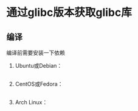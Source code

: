 #   通过glibc版本获取glibc库

##  编译
编译前需要安装一下依赖

1.  Ubuntu或Debian：
    ```sh

    ```
2.  CentOS或Fedora：
    ```sh
    
    ```
3.  Arch Linux：
    ```sh
    
    ```